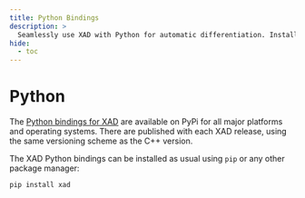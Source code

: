 ```yaml
---
title: Python Bindings
description: >
  Seamlessly use XAD with Python for automatic differentiation. Install easily via PyPI.
hide:
  - toc
---
```


# Python

The [Python bindings for XAD](https://pypi.org/project/xad/) are available on PyPi for all major platforms and operating systems.
There are published with each XAD release, using the same versioning scheme as the C++ version.

The XAD Python bindings can be installed as usual using `pip` or any other package manager:

```
pip install xad
```

